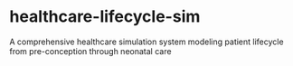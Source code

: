 # healthcare-lifecycle-sim
A comprehensive healthcare simulation system modeling patient lifecycle from pre-conception through neonatal care

